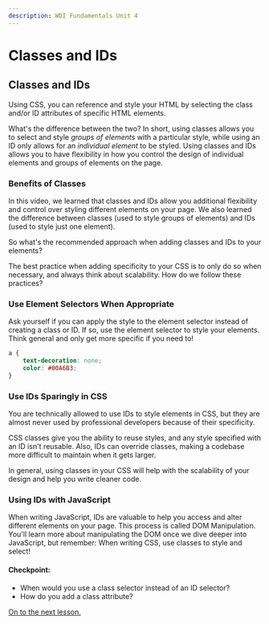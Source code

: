 ```yaml
---
description: WDI Fundamentals Unit 4
---
```


# Classes and IDs

## Classes and IDs

Using CSS, you can reference and style your HTML by selecting the class and/or ID attributes of specific HTML elements.

What's the difference between the two? In short, using classes allows you to select and style _groups of elements_ with a particular style, while using an ID only allows for an _individual element_ to be styled. Using classes and IDs allows you to have flexibility in how you control the design of individual elements and groups of elements on the page.

### Benefits of Classes

In this video, we learned that classes and IDs allow you additional flexibility and control over styling different elements on your page. We also learned the difference between classes \(used to style groups of elements\) and IDs \(used to style just one element\).

So what's the recommended approach when adding classes and IDs to your elements?

The best practice when adding specificity to your CSS is to only do so when necessary, and always think about scalability. How do we follow these practices?

### Use Element Selectors When Appropriate

Ask yourself if you can apply the style to the element selector instead of creating a class or ID. If so, use the element selector to style your elements. Think general and only get more specific if you need to!

```css
a {
    text-decoration: none;
    color: #00A6B3;
}
```

### Use IDs Sparingly in CSS

You are technically allowed to use IDs to style elements in CSS, but they are almost never used by professional developers because of their specificity.

CSS classes give you the ability to reuse styles, and any style specified with an ID isn't reusable. Also, IDs can override classes, making a codebase more difficult to maintain when it gets larger.

In general, using classes in your CSS will help with the scalability of your design and help you write cleaner code.

### Using IDs with JavaScript

When writing JavaScript, IDs are valuable to help you access and alter different elements on your page. This process is called DOM Manipulation. You'll learn more about manipulating the DOM once we dive deeper into JavaScript, but remember: When writing CSS, use classes to style and select!

#### Checkpoint:

* When would you use a class selector instead of an ID selector?
* How do you add a class attribute?

[On to the next lesson.](linking-html-and-css.md)

